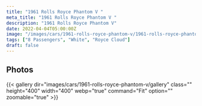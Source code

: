 ```yaml
---
title: "1961 Rolls Royce Phantom V "
meta_title: "1961 Rolls Royce Phantom V "
description: "1961 Rolls Royce Phantom V"
date: 2022-04-04T05:00:00Z
image: "/images/cars/1961-rolls-royce-phantom-v/1961-rolls-royce-phantom-v.jpg"
tags: ["8 Passengers", "White", "Royce Cloud"]
draft: false
---
```

## Photos
{{< gallery dir="images/cars/1961-rolls-royce-phantom-v/gallery" class="" height="400" width="400" webp="true" command="Fit" option="" zoomable="true" >}}

